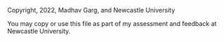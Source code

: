 Copyright, 2022, Madhav Garg, and Newcastle University

You may copy or use this file as part of my assessment and feedback at Newcastle University.